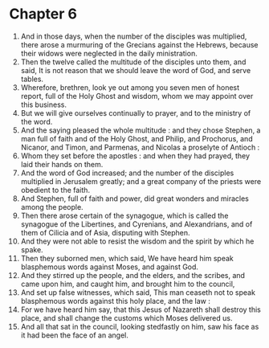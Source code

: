 # Chapter 6

1. And in those days, when the number of the disciples was multiplied, there arose a murmuring of the Grecians against the Hebrews, because their widows were neglected in the daily ministration.
2. Then the twelve called the multitude of the disciples unto them, and said, It is not reason that we should leave the word of God, and serve tables.
3. Wherefore, brethren, look ye out among you seven men of honest report, full of the Holy Ghost and wisdom, whom we may appoint over this business.
4. But we will give ourselves continually to prayer, and to the ministry of the word.
5. And the saying pleased the whole multitude : and they chose Stephen, a man full of faith and of the Holy Ghost, and Philip, and Prochorus, and Nicanor, and Timon, and Parmenas, and Nicolas a proselyte of Antioch :
6. Whom they set before the apostles : and when they had prayed, they laid their hands on them.
7. And the word of God increased; and the number of the disciples multiplied in Jerusalem greatly; and a great company of the priests were obedient to the faith.
8. And Stephen, full of faith and power, did great wonders and miracles among the people.
9. Then there arose certain of the synagogue, which is called the synagogue of the Libertines, and Cyrenians, and Alexandrians, and of them of Cilicia and of Asia, disputing with Stephen.
10. And they were not able to resist the wisdom and the spirit by which he spake.
11. Then they suborned men, which said, We have heard him speak blasphemous words against Moses, and against God.
12. And they stirred up the people, and the elders, and the scribes, and came upon him, and caught him, and brought him to the council,
13. And set up false witnesses, which said, This man ceaseth not to speak blasphemous words against this holy place, and the law :
14. For we have heard him say, that this Jesus of Nazareth shall destroy this place, and shall change the customs which Moses delivered us.
15. And all that sat in the council, looking stedfastly on him, saw his face as it had been the face of an angel.

